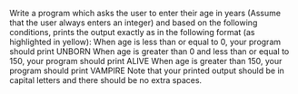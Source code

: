 Write a program which asks the user to enter their age in years (Assume that the user always enters an integer) and based on the following conditions, prints the output exactly as in the following format (as highlighted in yellow):
When age is less than or equal to 0, your program should print
UNBORN
When age is greater than 0 and less than or equal to 150, your program should print
ALIVE
When age is greater than 150, your program should print
VAMPIRE
Note that your printed output should be in capital letters and there should be no extra spaces.
